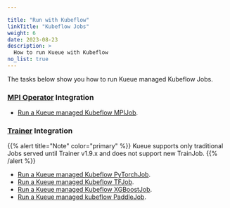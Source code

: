 ```yaml
---

title: "Run with Kubeflow"
linkTitle: "Kubeflow Jobs"
weight: 6
date: 2023-08-23
description: >
  How to run Kueue with Kubeflow
no_list: true
---
```


The tasks below show you how to run Kueue managed Kubeflow Jobs.

### [MPI Operator](https://github.com/kubeflow/mpi-operator) Integration
- [Run a Kueue managed Kubeflow MPIJob](/docs/tasks/run_kubeflow_jobs/run_mpijobs).

### [Trainer](https://github.com/kubeflow/trainer) Integration

{{% alert title="Note" color="primary" %}}
Kueue supports only traditional Jobs served until Trainer v1.9.x and does not support new TrainJob. 
{{% /alert %}}

- [Run a Kueue managed Kubeflow PyTorchJob](/docs/tasks/run_kubeflow_jobs/run_pytorchjobs).
- [Run a Kueue managed Kubeflow TFJob](/docs/tasks/run_kubeflow_jobs/run_tfjobs).
- [Run a Kueue managed Kubeflow XGBoostJob](/docs/tasks/run_kubeflow_jobs/run_xgboostjobs).
- [Run a Kueue managed kubeflow PaddleJob](/docs/tasks/run_kubeflow_jobs/run_paddlejobs).

